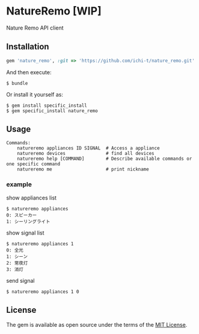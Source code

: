 # NatureRemo [WIP]

Nature Remo API client

## Installation


```ruby
gem 'nature_remo', :git => 'https://github.com/ichi-t/nature_remo.git'
```

And then execute:

    $ bundle

Or install it yourself as:

	$ gem install specific_install
    $ gem specific_install nature_remo
	
## Usage

	Commands:
		natureremo appliances ID SIGNAL  # Access a appliance
		natureremo devices               # find all devices
		natureremo help [COMMAND]        # Describe available commands or one specific command
		natureremo me                    # print nickname

### example

show appliances list

	$ natureremo appliances
	0: スピーカー
	1: シーリングライト
	
show signal list

	$ natureremo appliances 1
	0: 全光
	1: シーン
	2: 常夜灯
	3: 消灯

send signal

	$ natureremo appliances 1 0
	

<!-- ## Development -->

<!-- After checking out the repo, run `bin/setup` to install dependencies. Then, run `rake test` to run the tests. You can also run `bin/console` for an interactive prompt that will allow you to experiment. -->

<!-- To install this gem onto your local machine, run `bundle exec rake install`. To release a new version, update the version number in `version.rb`, and then run `bundle exec rake release`, which will create a git tag for the version, push git commits and tags, and push the `.gem` file to [rubygems.org](https://rubygems.org). -->

<!-- ## Contributing -->

<!-- Bug reports and pull requests are welcome on GitHub at https://github.com/[USERNAME]/nature_remo. This project is intended to be a safe, welcoming space for collaboration, and contributors are expected to adhere to the [Contributor Covenant](http://contributor-covenant.org) code of conduct. -->

## License

The gem is available as open source under the terms of the [MIT License](https://opensource.org/licenses/MIT).

<!-- ## Code of Conduct -->

<!-- Everyone interacting in the NatureRemo project’s codebases, issue trackers, chat rooms and mailing lists is expected to follow the [code of conduct](https://github.com/[USERNAME]/nature_remo/blob/master/CODE_OF_CONDUCT.md). -->
